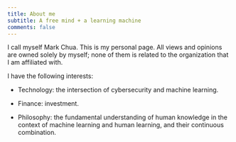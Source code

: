 ```yaml
---
title: About me
subtitle: A free mind + a learning machine
comments: false
---
```


I call myself Mark Chua. This is my personal page. All views and opinions are owned solely by myself; none of them is related to the organization that I am affiliated with. 

I have the following interests: 

- Technology: the intersection of cybersecurity and machine learning. 

- Finance: investment. 

- Philosophy: the fundamental understanding of human knowledge in the context of machine learning and human learning, and their continuous combination.

